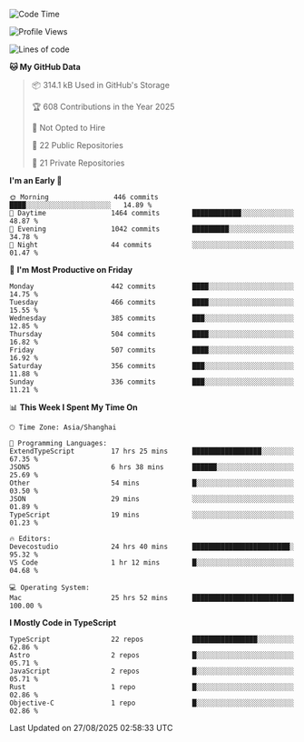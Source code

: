 <!--START_SECTION:waka-->
![Code Time](http://img.shields.io/badge/Code%20Time-4%2C009%20hrs%2011%20mins-blue)

![Profile Views](http://img.shields.io/badge/Profile%20Views-1-blue)

![Lines of code](https://img.shields.io/badge/From%20Hello%20World%20I%27ve%20Written-3.2%20million%20lines%20of%20code-blue)

**🐱 My GitHub Data** 

> 📦 314.1 kB Used in GitHub's Storage 
 > 
> 🏆 608 Contributions in the Year 2025
 > 
> 🚫 Not Opted to Hire
 > 
> 📜 22 Public Repositories 
 > 
> 🔑 21 Private Repositories 
 > 
**I'm an Early 🐤** 

```text
🌞 Morning                446 commits         ████░░░░░░░░░░░░░░░░░░░░░   14.89 % 
🌆 Daytime                1464 commits        ████████████░░░░░░░░░░░░░   48.87 % 
🌃 Evening                1042 commits        █████████░░░░░░░░░░░░░░░░   34.78 % 
🌙 Night                  44 commits          ░░░░░░░░░░░░░░░░░░░░░░░░░   01.47 % 
```
📅 **I'm Most Productive on Friday** 

```text
Monday                   442 commits         ████░░░░░░░░░░░░░░░░░░░░░   14.75 % 
Tuesday                  466 commits         ████░░░░░░░░░░░░░░░░░░░░░   15.55 % 
Wednesday                385 commits         ███░░░░░░░░░░░░░░░░░░░░░░   12.85 % 
Thursday                 504 commits         ████░░░░░░░░░░░░░░░░░░░░░   16.82 % 
Friday                   507 commits         ████░░░░░░░░░░░░░░░░░░░░░   16.92 % 
Saturday                 356 commits         ███░░░░░░░░░░░░░░░░░░░░░░   11.88 % 
Sunday                   336 commits         ███░░░░░░░░░░░░░░░░░░░░░░   11.21 % 
```


📊 **This Week I Spent My Time On** 

```text
🕑︎ Time Zone: Asia/Shanghai

💬 Programming Languages: 
ExtendTypeScript         17 hrs 25 mins      █████████████████░░░░░░░░   67.35 % 
JSON5                    6 hrs 38 mins       ██████░░░░░░░░░░░░░░░░░░░   25.69 % 
Other                    54 mins             █░░░░░░░░░░░░░░░░░░░░░░░░   03.50 % 
JSON                     29 mins             ░░░░░░░░░░░░░░░░░░░░░░░░░   01.89 % 
TypeScript               19 mins             ░░░░░░░░░░░░░░░░░░░░░░░░░   01.23 % 

🔥 Editors: 
Devecostudio             24 hrs 40 mins      ████████████████████████░   95.32 % 
VS Code                  1 hr 12 mins        █░░░░░░░░░░░░░░░░░░░░░░░░   04.68 % 

💻 Operating System: 
Mac                      25 hrs 52 mins      █████████████████████████   100.00 % 
```

**I Mostly Code in TypeScript** 

```text
TypeScript               22 repos            ████████████████░░░░░░░░░   62.86 % 
Astro                    2 repos             █░░░░░░░░░░░░░░░░░░░░░░░░   05.71 % 
JavaScript               2 repos             █░░░░░░░░░░░░░░░░░░░░░░░░   05.71 % 
Rust                     1 repo              █░░░░░░░░░░░░░░░░░░░░░░░░   02.86 % 
Objective-C              1 repo              █░░░░░░░░░░░░░░░░░░░░░░░░   02.86 % 
```




 Last Updated on 27/08/2025 02:58:33 UTC
<!--END_SECTION:waka-->